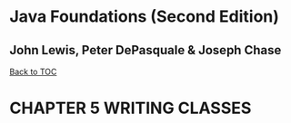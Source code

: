 # **Java Foundations (Second Edition)**
## John Lewis, Peter DePasquale & Joseph Chase

[Back to TOC](THE%20BOOK%20ONJAVA.md)

# CHAPTER 5 WRITING CLASSES